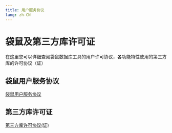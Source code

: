 ```yaml
---
title: 用户服务协议
lang: zh-CN
---
```


# 袋鼠及第三方库许可证
在这里您可以详细查阅袋鼠数据库工具的用户许可协议，各功能特性使用的第三方库的许可协议（证）

## 袋鼠用户服务协议
[袋鼠用户服务协议](license.md)

## 第三方库许可证
[第三方库许可协议(证)](third-party.md)